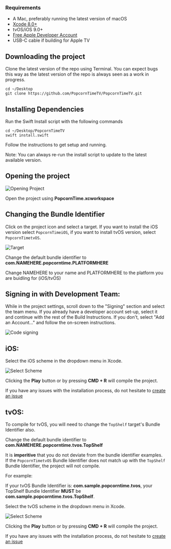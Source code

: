 ### Requirements

* A Mac, preferably running the latest version of macOS
* [Xcode 8.0+](https://itunes.apple.com/app/xcode/id497799835)
* tvOS/iOS 9.0+
* [Free Apple Developer Account](https://developer.apple.com/enroll/)
* USB-C cable if building for Apple TV

## Downloading the project

Clone the latest version of the repo using Terminal. You can expect bugs this way as the latest version of the repo is always seen as a work in progress.

```
cd ~/Desktop
git clone https://github.com/PopcornTimeTV/PopcornTimeTV.git
```

## Installing Dependencies

Run the Swift Install script with the following commands
```
cd ~/Desktop/PopcornTimeTV
swift install.swift
```
Follow the instructions to get setup and running.

Note: You can always re-run the install script to update to the latest available version.

## Opening the project

![Opening Project](https://camo.githubusercontent.com/96d202cca8e912d77333b1fd2c21fbb440fd49e6/687474703a2f2f692e6375626575706c6f61642e636f6d2f384b6a5734672e706e67)

Open the project using **PopcornTime.xcworkspace**


## Changing the Bundle Identifier

Click on the project icon and select a target. If you want to install the iOS version select `PopcornTimeiOS`, if you want to install tvOS version, select `PopcornTimetvOS`.

![Target](https://i.imgur.com/9DX63O0.png)

Change the default bundle identifier to **com.NAMEHERE.popcorntime.PLATFORMHERE**

Change NAMEHERE to your name and PLATFORMHERE to the platform you are buidling for (iOS/tvOS)


## Signing in with Development Team:

While in the project settings, scroll down to the "Signing" section and select the team menu. If you already have a developer account set-up, select it and continue with the rest of the Build Instructions. If you don't, select "Add an Account..." and follow the on-screen instructions.

![Code signing](https://i.imgur.com/jNHUMAg.png)


## iOS:

Select the iOS scheme in the dropdown menu in Xcode. 

![Select Scheme](https://i.imgur.com/108RPdu.png)

Clicking the **Play** button or by pressing **CMD + R** will compile the project.

If you have any issues with the installation process, do not hesitate to [create an issue](https://github.com/PopcornTimeTV/PopcornTimeTV/issues/new)

## tvOS:

To compile for tvOS, you will need to change the `TopShelf` target's Bundle Identifier also.

Change the default bundle identifier to **com.NAMEHERE.popcorntime.tvos.TopShelf**

It is **imperitive** that you do not deviate from the bundle identifier examples. If the `PopcornTimetvOS` Bundle Identifier does not match up with the `TopShelf` Bundle Identifier, the project will not compile.

For example: 

If your tvOS Bundle Identifier is: **com.sample.popcorntime.tvos**, your TopShelf Bundle Identifier **MUST** be 
**com.sample.popcorntime.tvos.TopShelf**.


Select the tvOS scheme in the dropdown menu in Xcode. 

![Select Scheme](https://i.imgur.com/2xBDM2T.png)

Clicking the **Play** button or by pressing **CMD + R** will compile the project.

If you have any issues with the installation process, do not hesitate to [create an issue](https://github.com/PopcornTimeTV/PopcornTimeTV/issues/new)